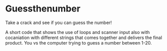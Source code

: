# Guessthenumber
Take a crack and see if you can guess the number!


A short code that shows the use of loops and scanner input also with cocaniation with different strings that comes together and delivers the final product. You vs the computer
trying to guess a number between 1-20. 
